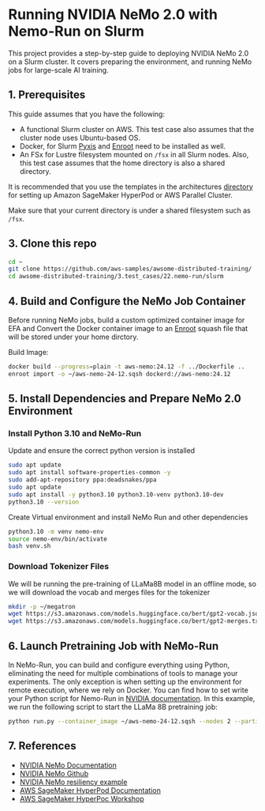 # Running NVIDIA NeMo 2.0 with Nemo-Run on Slurm

This project provides a step-by-step guide to deploying NVIDIA NeMo 2.0 on a Slurm cluster. It covers preparing the environment, and running NeMo jobs for large-scale AI training.

## 1. Prerequisites

This guide assumes that you have the following:

- A functional Slurm cluster on AWS. This test case also assumes that the cluster node uses Ubuntu-based OS.
- Docker, for Slurm [Pyxis](https://github.com/NVIDIA/pyxis) and [Enroot](https://github.com/NVIDIA/enroot) need to be installed as well.
- An FSx for Lustre filesystem mounted on `/fsx` in all Slurm nodes. Also, this test case assumes that the home directory is also a shared directory.

It is recommended that you use the templates in the architectures [directory](../../1.architectures) for setting up Amazon SageMaker HyperPod or AWS Parallel Cluster.

Make sure that your current directory is under a shared filesystem such as `/fsx`. 


## 3. Clone this repo

  ```bash
  cd ~
  git clone https://github.com/aws-samples/awsome-distributed-training/
  cd awsome-distributed-training/3.test_cases/22.nemo-run/slurm
  ```

## 4. Build and Configure the NeMo Job Container

Before running NeMo jobs, build a custom optimized container image for EFA and Convert the Docker container image to an [Enroot](https://github.com/NVIDIA/enroot) squash file that will be stored under your home dirctory.

Build Image:

  ```bash
  docker build --progress=plain -t aws-nemo:24.12 -f ../Dockerfile ..
  enroot import -o ~/aws-nemo-24-12.sqsh dockerd://aws-nemo:24.12
  ```

## 5. Install Dependencies and Prepare NeMo 2.0 Environment

### Install Python 3.10 and NeMo-Run

Update and ensure the correct python version is installed

  ```bash
  sudo apt update
  sudo apt install software-properties-common -y
  sudo add-apt-repository ppa:deadsnakes/ppa
  sudo apt update
  sudo apt install -y python3.10 python3.10-venv python3.10-dev
  python3.10 --version
  ```

Create Virtual environment and install NeMo Run and other dependencies

  ```bash
  python3.10 -m venv nemo-env
  source nemo-env/bin/activate
  bash venv.sh
  ```

### Download Tokenizer Files

We will be running the pre-training of LLaMa8B model in an offline mode, so we will download the vocab and merges files for the tokenizer

  ```bash
  mkdir -p ~/megatron
  wget https://s3.amazonaws.com/models.huggingface.co/bert/gpt2-vocab.json -O ~/megatron/megatron-gpt-345m_vocab
  wget https://s3.amazonaws.com/models.huggingface.co/bert/gpt2-merges.txt -O ~/megatron/megatron-gpt-345m_merges
  ```

## 6. Launch Pretraining Job with NeMo-Run

In NeMo-Run, you can build and configure everything using Python, eliminating the need for multiple combinations of tools to manage your experiments. The only exception is when setting up the environment for remote execution, where we rely on Docker. You can find how to set write your Python script for Nemo-Run in [NVIDIA documentation](https://docs.nvidia.com/nemo-framework/user-guide/latest/nemo-2.0/quickstart.html).
In this example, we run the following script to start the LLaMa 8B pretraining job:

  ```bash
  python run.py --container_image ~/aws-nemo-24-12.sqsh --nodes 2 --partition dev --env_vars_file env_vars.json --max_steps 1000
  ```

## 7. References

- [NVIDIA NeMo Documentation](https://docs.nvidia.com/deeplearning/nemo/user-guide/docs/en/stable/index.html)
- [NVIDIA NeMo Github](https://github.com/NVIDIA/NeMo)
- [NVIDIA NeMo resiliency example](https://github.com/NVIDIA/NeMo/tree/main/examples/llm/resiliency)
- [AWS SageMaker HyperPod Documentation](https://docs.aws.amazon.com/sagemaker/latest/dg/sagemaker-hyperpod.html)
- [AWS SageMaker HyperPoc Workshop](https://catalog.workshops.aws/sagemaker-hyperpod/en-US)


